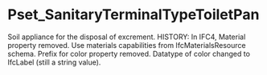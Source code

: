 # Pset_SanitaryTerminalTypeToiletPan

Soil appliance for the disposal of excrement. HISTORY: In IFC4, Material property removed. Use materials capabilities from IfcMaterialsResource schema. Prefix for color property removed. Datatype of color changed to IfcLabel (still a string value).
